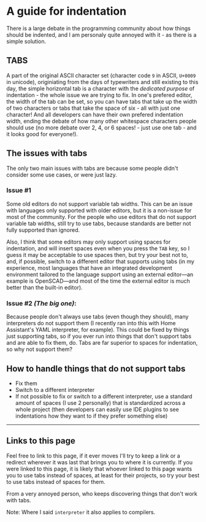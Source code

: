# A guide for indentation
There is a large debate in the programming community about how things should be indented, and I am personaly quite annoyed with it - as there is a simple solution.

## **TABS**
A part of the original ASCII character set (character code `9` in ASCII, `U+0009` in unicode), originiating from the days of typewriters and still existing to this day, the simple horizontal tab is a character with the *dedicated purpose* of indentation - the whole issue we are trying to fix. In one's prefered editor, the width of the tab can be set, so you can have tabs that take up the width of two characters or tabs that take the space of six - all with just one character! And all developers can have their own prefered indentation width, ending the debate of how many other whitespace characters people should use (no more debate over 2, 4, or 6 spaces! - just use one tab - and it looks good for everyone!).

## The issues with tabs
The only two main issues with tabs are because some people didn't consider some use cases, or were just lazy.

### **Issue #1**
Some old editors do not support variable tab widths. This can be an issue with languages only supported with older editors, but it is a non-issue for most of the community. For the people who use editors that do not support variable tab widths, still try to use tabs, because standards are better not fully supported than ignored.

Also, I think that some editors may only support using spaces for indentation, and will insert spaces even when you press the `TAB` key, so I guess it may be acceptable to use spaces then, but try your best not to, and, if possible, switch to a different editor that supports using tabs (in my experience, most languages that have an integrated development environment tailored to the language support using an external editor—an example is OpenSCAD—and most of the time the external editor is much better than the built-in editor).

### **Issue #2 *(The big one)*:**
Because people don't always use tabs (even though they should), many interpreters do not support them (I recently ran into this with Home Assistant's YAML interpreter, for example). This could be fixed by things just supporting tabs, so if you ever run into things that don't support tabs and are able to fix them, do. Tabs are far superior to spaces for indentation, so why not support them?

## How to handle things that do not support tabs
 - Fix them
 - Switch to a different interpreter
 - If not possible to fix or switch to a different interpreter, use a standard amount of spaces (I use 2 personally) that is standardized across a whole project (then developers can easily use IDE plugins to see indentations how they want to if they prefer something else)

---

## Links to this page
Feel free to link to this page, if it ever moves I'll try to keep a link or a redirect wherever it was last that brings you to where it is currently. If you were linked to this page, it is likely that whoever linked to this page wants you to use tabs instead of spaces, at least for their projects, so try your best to use tabs instead of spaces for them.

From a very annoyed person, who keeps discovering things that don't work with tabs.

Note: Where I said `interpreter` it also applies to compilers.
